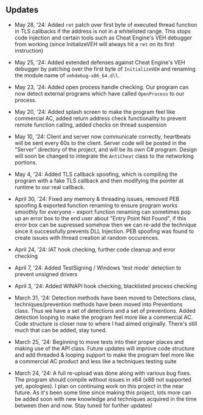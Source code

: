 ## Updates
- May 28, '24: Added `ret` patch over first byte of executed thread function in TLS callbacks if the address is not in a whitelisted range. This stops code injection and certain tools such as Cheat Engine's VEH debugger from working (since InitializeVEH will always hit a `ret` on its first instruction)

- May 25, '24: Added extended defenses against Cheat Engine's VEH debugger by patching over the first byte of `InitializeVEH` and renaming the module name of `vehdebug-x86_64.dll`.

- May 23, '24: Added open process handle checking. Our program can now detect external programs which have called `OpenProcess` to our process.

- May 20, '24: Added splash screen to make the program feel like commercial AC, added return address check functionality to prevent remote function calling, added checks on thread suspension

- May 10, '24: Client and server now communicate correctly, heartbeats will be sent every 60s to the client. Server code will be posted in the "Server" directory of the project, and will be its own C# program. Design will soon be changed to integrate the `AntiCheat` class to the networking portions.

- May 4, '24: Added TLS callback spoofing, which is compiling the program with a fake TLS callback and then modifying the pointer at runtime to our real callback.

- April 30, '24: Fixed any memory & threading issues, removed PEB spoofing & exported function renaming to ensure program works smoothly for everyone - export function renaming can sometimes pop up an error box to the end user about "Entry Point Not Found", if this error box can be supressed somehow then we can re-add the technique since it successfully prevents DLL Injection. PEB spoofing was found to create issues with thread creation at random occurences. 

- April 24, '24: IAT hook checking, further code cleanup and error checking

- April 7, '24: Added TestSigning / Windows 'test mode' detection to prevent unsigned drivers

- April 3, '24: Added WINAPI hook checking, blacklisted process checking

- March 31, '24: Detection methods have been moved to Detections class, techniques/prevention methods have been moved into Preventions class. Thus we have a set of detections and a set of preventions. Added detection looping to make the program feel more like a commercial AC. Code structure is closer now to where I had aimed originally. There's still much that can be added, stay tuned.

- March 25, '24: Beginning to move tests into their proper places and making use of the API class. Future updates will improve code structure and add threaded & looping support to make the program feel more like a commercial AC product and less like a techniques testing suite

- March 24, '24: A full re-upload was done along with various bug fixes. The program should compile without issues in x64 (x86 not supported yet, apologies). I plan on continuing work on this project in the near future. As it's been some time since making this project, lots more can be added soon with new knowledge and techniques acquired in the time between then and now. Stay tuned for further updates!
